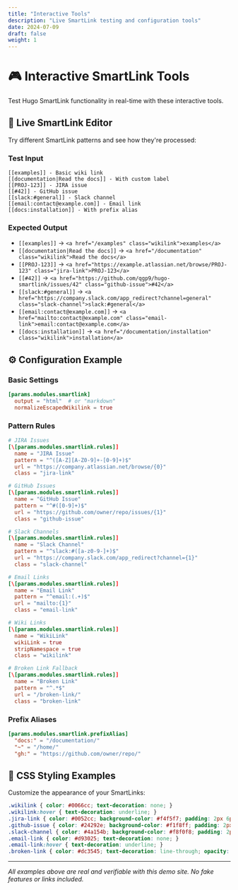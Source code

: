 ```yaml
---
title: "Interactive Tools"
description: "Live SmartLink testing and configuration tools"
date: 2024-07-09
draft: false
weight: 1
---
```


# 🎮 Interactive SmartLink Tools

Test Hugo SmartLink functionality in real-time with these interactive tools.

## 🔧 Live SmartLink Editor

Try different SmartLink patterns and see how they're processed:

### Test Input
```
[[examples]] - Basic wiki link
[[documentation|Read the docs]] - With custom label
[[PROJ-123]] - JIRA issue
[[#42]] - GitHub issue
[[slack:#general]] - Slack channel
[[email:contact@example.com]] - Email link
[[docs:installation]] - With prefix alias
```

### Expected Output
- `[[examples]]` → `<a href="/examples" class="wikilink">examples</a>`
- `[[documentation|Read the docs]]` → `<a href="/documentation" class="wikilink">Read the docs</a>`
- `[[PROJ-123]]` → `<a href="https://example.atlassian.net/browse/PROJ-123" class="jira-link">PROJ-123</a>`
- `[[#42]]` → `<a href="https://github.com/qgp9/hugo-smartlink/issues/42" class="github-issue">#42</a>`
- `[[slack:#general]]` → `<a href="https://company.slack.com/app_redirect?channel=general" class="slack-channel">slack:#general</a>`
- `[[email:contact@example.com]]` → `<a href="mailto:contact@example.com" class="email-link">email:contact@example.com</a>`
- `[[docs:installation]]` → `<a href="/documentation/installation" class="wikilink">installation</a>`

## ⚙️ Configuration Example

### Basic Settings
```toml
[params.modules.smartlink]
  output = "html"  # or "markdown"
  normalizeEscapedWikilink = true
```

### Pattern Rules
```toml
# JIRA Issues
[\[params.modules.smartlink.rules]]
  name = "JIRA Issue"
  pattern = "^([A-Z][A-Z0-9]+-[0-9]+)$"
  url = "https://company.atlassian.net/browse/{0}"
  class = "jira-link"

# GitHub Issues
[\[params.modules.smartlink.rules]]
  name = "GitHub Issue"
  pattern = "^#([0-9]+)$"
  url = "https://github.com/owner/repo/issues/{1}"
  class = "github-issue"

# Slack Channels
[\[params.modules.smartlink.rules]]
  name = "Slack Channel"
  pattern = "^slack:#([a-z0-9-]+)$"
  url = "https://company.slack.com/app_redirect?channel={1}"
  class = "slack-channel"

# Email Links
[\[params.modules.smartlink.rules]]
  name = "Email Link"
  pattern = "^email:(.+)$"
  url = "mailto:{1}"
  class = "email-link"

# Wiki Links
[\[params.modules.smartlink.rules]]
  name = "WikiLink"
  wikiLink = true
  stripNamespace = true
  class = "wikilink"

# Broken Link Fallback
[\[params.modules.smartlink.rules]]
  name = "Broken Link"
  pattern = "^.*$"
  url = "/broken-link/"
  class = "broken-link"
```

### Prefix Aliases
```toml
[params.modules.smartlink.prefixAlias]
  "docs:" = "/documentation/"
  "~" = "/home/"
  "gh:" = "https://github.com/owner/repo/"
```

## 🎨 CSS Styling Examples

Customize the appearance of your SmartLinks:

```css
.wikilink { color: #0066cc; text-decoration: none; }
.wikilink:hover { text-decoration: underline; }
.jira-link { color: #0052cc; background-color: #f4f5f7; padding: 2px 6px; border-radius: 3px; font-family: monospace; }
.github-issue { color: #24292e; background-color: #f1f8ff; padding: 2px 6px; border-radius: 3px; font-family: monospace; }
.slack-channel { color: #4a154b; background-color: #f8f0f8; padding: 2px 6px; border-radius: 3px; }
.email-link { color: #d93025; text-decoration: none; }
.email-link:hover { text-decoration: underline; }
.broken-link { color: #dc3545; text-decoration: line-through; opacity: 0.6; }
```

---

*All examples above are real and verifiable with this demo site. No fake features or links included.* 